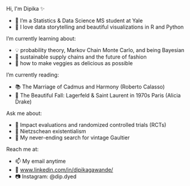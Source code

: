 
Hi, I'm Dipika ✨

- 🔭 I’m a Statistics & Data Science MS student at Yale
- 💖 I love data storytelling and beautiful visualizations in R and Python

I’m currently learning about:
- 💡 probability theory, Markov Chain Monte Carlo, and being Bayesian
- 🌱 sustainable supply chains and the future of fashion
- 🍅 how to make veggies as delicious as possible

I’m currently reading:
- 📚 The Marriage of Cadmus and Harmony (Roberto Calasso)
- 👠 The Beautiful Fall: Lagerfeld & Saint Laurent in 1970s Paris (Alicia Drake)

Ask me about:
- 🔬 Impact evaluations and randomized controlled trials (RCTs)
- 📖 Nietzschean existentialism
- 👗 My never-ending search for vintage Gaultier
 
Reach me at:
- 📫 My email anytime
- 🤝 www.linkedin.com/in/dipikagawande/
- 📷 Instagram: @dip.dyed

